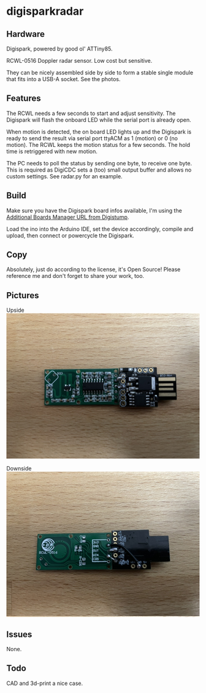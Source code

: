 # digisparkradar

## Hardware

Digispark, powered by good ol' ATTiny85.

RCWL-0516 Doppler radar sensor. Low cost but sensitive.

They can be nicely assembled side by side to form a stable single module that fits into a USB-A socket. See the photos.

## Features

The RCWL needs a few seconds to start and adjust sensitivity. The Digispark will flash the onboard LED while the serial port is already open.

When motion is detected, the on board LED lights up and the Digispark is ready to send the result via serial port ttyACM as 1 (motion) or 0 (no motion). The RCWL keeps the motion status for a few seconds. The hold time is retriggered with new motion.

The PC needs to poll the status by sending one byte, to receive one byte. This is required as DigiCDC sets a (too) small output buffer and allows no custom settings. See radar.py for an example.

## Build

Make sure you have the Digispark board infos available, I'm using the [Additional Boards Manager URL from Digistump](http://digistump.com/package_digistump_index.json).

Load the ino into the Arduino IDE, set the device accordingly, compile and upload, then connect or powercycle the Digispark.

## Copy

Absolutely, just do according to the license, it's Open Source! Please reference me and don't forget to share your work, too.

## Pictures

Upside
![upside](./upside.jpg)

Downside
![downside](./downside.jpg)

## Issues

None.

## Todo

CAD and 3d-print a nice case.

